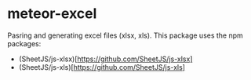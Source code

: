 meteor-excel
============

Pasring and generating excel files (xlsx, xls).
This package uses the npm packages:
* (SheetJS/js-xlsx)[https://github.com/SheetJS/js-xlsx]
* (SheetJS/js-xls)[https://github.com/SheetJS/js-xls]
